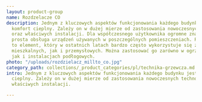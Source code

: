 ```yaml
---
layout: product-group
name: Rozdzelacze CO
description: Jednym z kluczowych aspektów funkcjonowania każdego budynku jest właściwy
  komfort cieplny. Zależy on w dużej mierze od zastosowania nowoczesnych technologii
  oraz właściwych instalacji. Dla współczesnego użytkownika ogromne znacznie ma również
  prosta obsługa urządzeń używanych w poszczególnych pomieszczeniach. Rozdzielacz
  to element, który w ostatnich latach bardzo często wykorzystuje się zarówno w budynkach
  mieszkalnych, jak i przemysłowych. Można zastosować go zarówno w ogrzewaniu grzejnikowym,
  jak i instalacjach podłogowych.
photo: "/uploads/rozdzielacz_millto_co.jpg"
category_path: collections/_product_categories/pl/technika-grzewcza.md
intro: Jednym z kluczowych aspektów funkcjonowania każdego budynku jest właściwy komfort
  cieplny. Zależy on w dużej mierze od zastosowania nowoczesnych technologii oraz
  właściwych instalacji.

---
```

